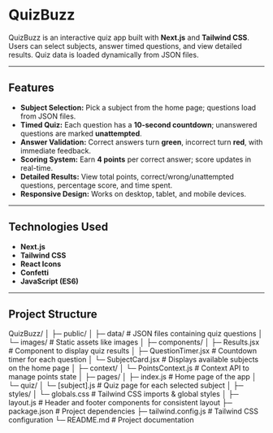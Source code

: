# QuizBuzz

QuizBuzz is an interactive quiz app built with **Next.js** and **Tailwind CSS**. Users can select subjects, answer timed questions, and view detailed results. Quiz data is loaded dynamically from JSON files.

---

## Features

- **Subject Selection:** Pick a subject from the home page; questions load from JSON files.  
- **Timed Quiz:** Each question has a **10-second countdown**; unanswered questions are marked **unattempted**.  
- **Answer Validation:** Correct answers turn **green**, incorrect turn **red**, with immediate feedback.  
- **Scoring System:** Earn **4 points** per correct answer; score updates in real-time.  
- **Detailed Results:** View total points, correct/wrong/unattempted questions, percentage score, and time spent.  
- **Responsive Design:** Works on desktop, tablet, and mobile devices.  

---

## Technologies Used

- **Next.js**  
- **Tailwind CSS**  
- **React Icons**  
- **Confetti**  
- **JavaScript (ES6)**  

---

## Project Structure



QuizBuzz/
│
├─ public/
│  ├─ data/                 # JSON files containing quiz questions
│  └─ images/               # Static assets like images
│
├─ components/
│  ├─ Results.jsx           # Component to display quiz results
│  ├─ QuestionTimer.jsx     # Countdown timer for each question
│  └─ SubjectCard.jsx       # Displays available subjects on the home page
│
├─ context/
│  └─ PointsContext.js      # Context API to manage points state
│
├─ pages/
│  ├─ index.js              # Home page of the app
│  └─ quiz/
│     └─ [subject].js       # Quiz page for each selected subject
│
├─ styles/
│  └─ globals.css           # Tailwind CSS imports & global styles
│
├─ layout.js                # Header and footer components for consistent layout
├─ package.json             # Project dependencies
├─ tailwind.config.js       # Tailwind CSS configuration
└─ README.md                # Project documentation

